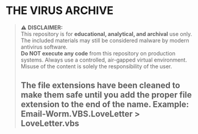 # THE VIRUS ARCHIVE

> ⚠️ **DISCLAIMER:**  
> This repository is for **educational, analytical, and archival** use only. The included materials may still be considered malware by modern antivirus software.  
> **Do NOT execute any code** from this repository on production systems. Always use a controlled, air-gapped virtual environment.  
> Misuse of the content is solely the responsibility of the user.
>
>
> The file extensions have been cleaned to make them safe until you add the proper file extension to the end of the name.
> Example: Email-Worm.VBS.LoveLetter > LoveLetter.vbs
>---




